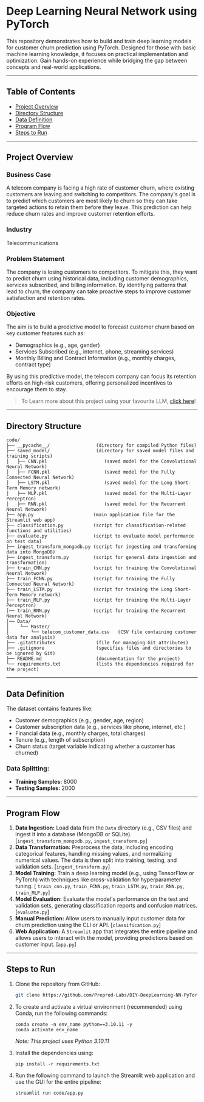 # Deep Learning Neural Network using PyTorch

This repository demonstrates how to build and train deep learning models for customer churn prediction using PyTorch. Designed for those with basic machine learning knowledge, it focuses on practical implementation and optimization. Gain hands-on experience while bridging the gap between concepts and real-world applications.

---

## Table of Contents
- [Project Overview](#project-overview)
- [Directory Structure](#directory-structure)
- [Data Definition](#data-definition)
- [Program Flow](#program-flow)
- [Steps to Run](#steps-to-run)

---

## Project Overview

### Business Case
A telecom company is facing a high rate of customer churn, where existing customers are leaving and switching to competitors. The company's goal is to predict which customers are most likely to churn so they can take targeted actions to retain them before they leave. This prediction can help reduce churn rates and improve customer retention efforts.

### Industry
Telecommunications

### Problem Statement
The company is losing customers to competitors. To mitigate this, they want to predict churn using historical data, including customer demographics, services subscribed, and billing information. By identifying patterns that lead to churn, the company can take proactive steps to improve customer satisfaction and retention rates.

### Objective
The aim is to build a predictive model to forecast customer churn based on key customer features such as:
- Demographics (e.g., age, gender)
- Services Subscribed (e.g., internet, phone, streaming services)
- Monthly Billing and Contract Information (e.g., monthly charges, contract type)
  
By using this predictive model, the telecom company can focus its retention efforts on high-risk customers, offering personalized incentives to encourage them to stay.

> To Learn more about this project using your favourite LLM, [click here](prompts.md)!

---

## Directory Structure

```plaintext
code/
├── __pycache__/                 (directory for compiled Python files)
├── saved_model/                 (directory for saved model files and training scripts)
│   ├── CNN.pkl                     (saved model for the Convolutional Neural Network)
│   ├── FCNN.pkl                    (saved model for the Fully Connected Neural Network)
│   ├── LSTM.pkl                    (saved model for the Long Short-Term Memory network)
│   ├── MLP.pkl                     (saved model for the Multi-Layer Perceptron)
│   ├── RNN.pkl                     (saved model for the Recurrent Neural Network)
├── app.py                      (main application file for the Streamlit web app)
├── classification.py           (script for classification-related functions and utilities)
├── evaluate.py                 (script to evaluate model performance on test data)
├── ingest_transform_mongodb.py (script for ingesting and transforming data into MongoDB)
├── ingest_transform.py         (script for general data ingestion and transformation)
├── train_CNN.py                (script for training the Convolutional Neural Network)
├── train_FCNN.py               (script for training the Fully Connected Neural Network)
├── train_LSTM.py               (script for training the Long Short-Term Memory network)
├── train_MLP.py                (script for training the Multi-Layer Perceptron)
│── train_RNN.py                (script for training the Recurrent Neural Network)
│── Data/
│    └── Master/
│        └── telecom_customer_data.csv   (CSV file containing customer data for analysis)
├── .gitattributes               (file for managing Git attributes)
├── .gitignore                   (specifies files and directories to be ignored by Git)
├── README.md                    (documentation for the project)
└── requirements.txt             (lists the dependencies required for the project)

```
---

## Data Definition

The dataset contains features like:
- Customer demographics (e.g., gender, age, region)
- Customer subscription data (e.g., services like phone, internet, etc.)
- Financial data (e.g., monthly charges, total charges)
- Tenure (e.g., length of subscription)
- Churn status (target variable indicating whether a customer has churned)

### Data Splitting:
- **Training Samples:** 8000
- **Testing Samples:** 2000

---

## Program Flow

1. **Data Ingestion:** Load data from the `Data` directory (e.g., CSV files) and ingest it into a database (MongoDB or SQLite). [`ingest_transform_mongodb.py`, `ingest_transform.py`]
2. **Data Transformation:** Preprocess the data, including encoding categorical features, handling missing values, and normalizing numerical values. The data is then split into training, testing, and validation sets. [`ingest_transform.py`]
3. **Model Training:** Train a deep learning model (e.g., using TensorFlow or PyTorch) with techniques like cross-validation for hyperparameter tuning. [ `train_cnn.py`, `train_FCNN.py`, `train_LSTM.py`, `train_RNN.py`, `train_MLP.py`]
4. **Model Evaluation:** Evaluate the model's performance on the test and validation sets, generating classification reports and confusion matrices. [`evaluate.py`]
5. **Manual Prediction:** Allow users to manually input customer data for churn prediction using the CLI or API. [`classification.py`]
6. **Web Application:** A `Streamlit` app that integrates the entire pipeline and allows users to interact with the model, providing predictions based on customer input. [`app.py`]

---

## Steps to Run

1. Clone the repository from GitHub:
   ```bash
   git clone https://github.com/Preprod-Labs/DIY-DeepLearning-NN-PyTorch
   ```
2. To create and activate a virtual environment (recommended) using Conda, run the following commands:
   ```
   conda create -n env_name python==3.10.11 -y
   conda activate env_name
   ```
   *Note: This project uses Python 3.10.11*

3. Install the dependencies using:
   ```
   pip install -r requirements.txt
   ```

4. Run the following command to launch the Streamlit web application and use the GUI for the entire pipeline:
     ```
     streamlit run code/app.py
     ```